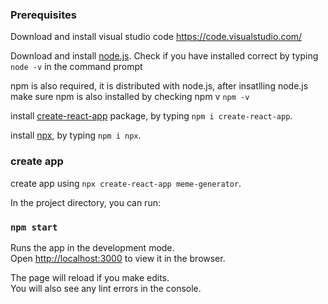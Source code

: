 ### Prerequisites 
Download and install visual studio code https://code.visualstudio.com/

Download and install [node.js](https://nodejs.org/en/). Check if you have installed correct by typing 
`node -v` in the command prompt

npm is also required, it is distributed with node.js, after insatlling node.js make sure npm is also installed by checking npm v 
`npm -v`

install [create-react-app](https://www.npmjs.com/package/create-react-app) package, by typing `npm i create-react-app`.

install [npx](https://www.npmjs.com/package/npx), by typing `npm i npx`.


### create app

create app using `npx create-react-app meme-generator`.

In the project directory, you can run:

### `npm start`

Runs the app in the development mode.<br />
Open [http://localhost:3000](http://localhost:3000) to view it in the browser.

The page will reload if you make edits.<br />
You will also see any lint errors in the console.
